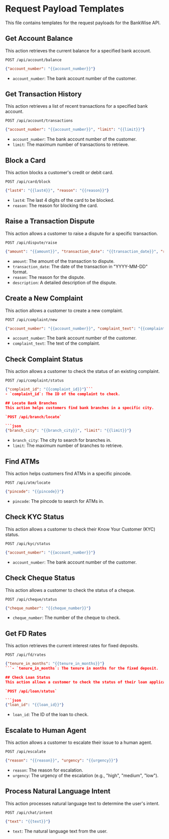 # Request Payload Templates

This file contains templates for the request payloads for the BankWise API.

## Get Account Balance
This action retrieves the current balance for a specified bank account.

`POST /api/account/balance`

```json
{"account_number": "{{account_number}}"}
```
- `account_number`: The bank account number of the customer.

## Get Transaction History
This action retrieves a list of recent transactions for a specified bank account.

`POST /api/account/transactions`

```json
{"account_number": "{{account_number}}", "limit": "{{limit}}"}
```
- `account_number`: The bank account number of the customer.
- `limit`: The maximum number of transactions to retrieve.

## Block a Card
This action blocks a customer's credit or debit card.

`POST /api/card/block`

```json
{"last4": "{{last4}}", "reason": "{{reason}}"}
```
- `last4`: The last 4 digits of the card to be blocked.
- `reason`: The reason for blocking the card.

## Raise a Transaction Dispute
This action allows a customer to raise a dispute for a specific transaction.

`POST /api/dispute/raise`

```json
{"amount": "{{amount}}", "transaction_date": "{{transaction_date}}", "reason": "{{reason}}", "description": "{{description}}"}
```
- `amount`: The amount of the transaction to dispute.
- `transaction_date`: The date of the transaction in "YYYY-MM-DD" format.
- `reason`: The reason for the dispute.
- `description`: A detailed description of the dispute.

## Create a New Complaint
This action allows a customer to create a new complaint.

`POST /api/complaint/new`

```json
{"account_number": "{{account_number}}", "complaint_text": "{{complaint_text}}"}
```
- `account_number`: The bank account number of the customer.
- `complaint_text`: The text of the complaint.

## Check Complaint Status
This action allows a customer to check the status of an existing complaint.

`POST /api/complaint/status`

```json
{"complaint_id": "{{complaint_id}}"}```
- `complaint_id`: The ID of the complaint to check.

## Locate Bank Branches
This action helps customers find bank branches in a specific city.

`POST /api/branch/locate`

```json
{"branch_city": "{{branch_city}}", "limit": "{{limit}}"}
```
- `branch_city`: The city to search for branches in.
- `limit`: The maximum number of branches to retrieve.

## Find ATMs
This action helps customers find ATMs in a specific pincode.

`POST /api/atm/locate`

```json
{"pincode": "{{pincode}}"}
```
- `pincode`: The pincode to search for ATMs in.

## Check KYC Status
This action allows a customer to check their Know Your Customer (KYC) status.

`POST /api/kyc/status`

```json
{"account_number": "{{account_number}}"}
```
- `account_number`: The bank account number of the customer.

## Check Cheque Status
This action allows a customer to check the status of a cheque.

`POST /api/cheque/status`

```json
{"cheque_number": "{{cheque_number}}"}
```
- `cheque_number`: The number of the cheque to check.

## Get FD Rates
This action retrieves the current interest rates for fixed deposits.

`POST /api/fd/rates`

```json
{"tenure_in_months": "{{tenure_in_months}}"}
```- `tenure_in_months`: The tenure in months for the fixed deposit.

## Check Loan Status
This action allows a customer to check the status of their loan application.

`POST /api/loan/status`

```json
{"loan_id": "{{loan_id}}"}
```
- `loan_id`: The ID of the loan to check.

## Escalate to Human Agent
This action allows a customer to escalate their issue to a human agent.

`POST /api/escalate`

```json
{"reason": "{{reason}}", "urgency": "{{urgency}}"}
```
- `reason`: The reason for escalation.
- `urgency`: The urgency of the escalation (e.g., "high", "medium", "low").

## Process Natural Language Intent
This action processes natural language text to determine the user's intent.

`POST /api/chat/intent`

```json
{"text": "{{text}}"}
```
- `text`: The natural language text from the user.
